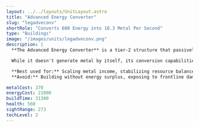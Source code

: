```yaml
---
layout: ../../layouts/UnitLayout.astro
title: "Advanced Energy Converter"
slug: "legadveconv"
shortRole: "Converts 600 Energy into 10.3 Metal Per Second"
type: "Buildings"
image: "/images/units/legadveconv.png"
description: |
  **The Advanced Energy Converter** is a tier-2 structure that passively transforms surplus energy into metal at a moderate efficiency rate. It serves as a key infrastructure upgrade in mid-to-late-game economies, allowing players to capitalize on high energy income.

  While it doesn't generate metal by itself, its conversion capabilities scale well with fusion reactors or other energy sources. Protect it from raids, as its destruction can severely impact economic throughput.

  **Best used for:** Scaling metal income, stabilizing resource balance  
  **Avoid:** Building without energy surplus, exposing to frontline damage

metalCost: 370
energyCost: 21000
buildTime: 31300
health: 560
sightRange: 273
techLevel: 2
---
```

